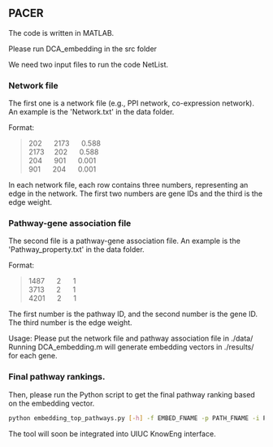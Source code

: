 ## PACER
The code is written in MATLAB. 

Please run DCA_embedding in the src folder

We need two input files to run the code NetList.

### Network file
The first one is a network file (e.g., PPI network, co-expression network). An example is the 'Network.txt' in the data folder.

Format:
>202&nbsp;&nbsp;&nbsp;&nbsp;&nbsp;&nbsp;2173&nbsp;&nbsp;&nbsp;&nbsp;&nbsp;&nbsp;0.588<br />
>2173&nbsp;&nbsp;&nbsp;&nbsp;&nbsp;202&nbsp;&nbsp;&nbsp;&nbsp;&nbsp;&nbsp;0.588<br />
>204&nbsp;&nbsp;&nbsp;&nbsp;&nbsp;&nbsp;901&nbsp;&nbsp;&nbsp;&nbsp;&nbsp;&nbsp;0.001<br />
>901&nbsp;&nbsp;&nbsp;&nbsp;&nbsp;&nbsp;204&nbsp;&nbsp;&nbsp;&nbsp;&nbsp;&nbsp;0.001<br />

In each network file, each row contains three numbers, representing an edge in the network. The first two numbers are gene IDs and the third is the edge weight. 

### Pathway-gene association file
The second file is a pathway-gene association file. An example is the 'Pathway_property.txt' in the data folder.

Format:
>1487&nbsp;&nbsp;&nbsp;&nbsp;&nbsp;&nbsp;2&nbsp;&nbsp;&nbsp;&nbsp;&nbsp;&nbsp;1<br />
>3713&nbsp;&nbsp;&nbsp;&nbsp;&nbsp;&nbsp;2&nbsp;&nbsp;&nbsp;&nbsp;&nbsp;&nbsp;1<br />
>4201&nbsp;&nbsp;&nbsp;&nbsp;&nbsp;&nbsp;2&nbsp;&nbsp;&nbsp;&nbsp;&nbsp;&nbsp;1<br />

The first number is the pathway ID, and the second number is the gene ID. The third number is the edge weight.

Usage: Please put the network file and pathway association file in ./data/
Running DCA_embedding.m will generate embedding vectors in ./results/ for each gene.

### Final pathway rankings.
Then, please run the Python script to get the final pathway ranking based on the embedding vector.

```bash
python embedding_top_pathways.py [-h] -f EMBED_FNAME -p PATH_FNAME -i PATH_IDX_FNAME -g GENE_IDX_FNAME
```

The tool will soon be integrated into UIUC KnowEng interface.
